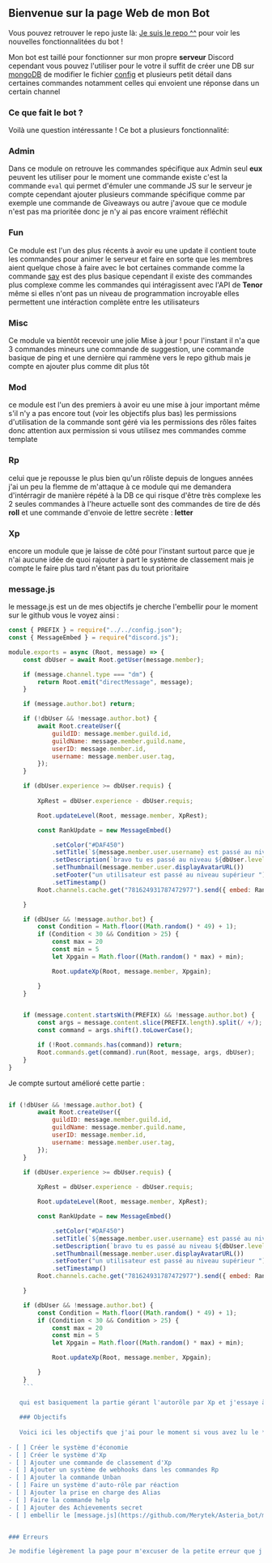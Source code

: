 ## Bienvenue sur la page Web de mon Bot

Vous pouvez retrouver le repo juste là: [Je suis le repo ^^](https://github.com/Merytek/Asteria_bot) pour voir les nouvelles fonctionnalitées du bot !

Mon bot est taillé pour fonctionner sur mon propre **serveur** Discord cependant vous pouvez l'utiliser pour le votre il suffit de créer une DB sur [mongoDB](https://www.mongodb.com/) de modifier le fichier [config](https://github.com/Merytek/Asteria_bot/main/tree/config.json) et plusieurs petit détail dans certaines commandes notamment celles qui envoient une réponse dans un certain channel 

### Ce que fait le bot ?

Voilà une question intéressante ! Ce bot a plusieurs fonctionnalité: 

### Admin

Dans ce module on retrouve les commandes spécifique aux Admin seul **eux** peuvent les utiliser pour le moment une commande existe c'est la commande `eval` qui permet d'émuler une commande JS sur le serveur je compte cependant ajouter plusieurs commande spécifique comme par exemple une commande de Giveaways ou autre j'avoue que ce module n'est pas ma prioritée donc je n'y ai pas encore vraiment réfléchit 

### Fun

Ce module est l'un des plus récents à avoir eu une update il contient toute les commandes pour animer le serveur et faire en sorte que les membres aient quelque chose à faire avec le bot certaines commande comme la commande [say]("https://github.com/Merytek/Asteria_bot/main/tree/command/Fun/say.js) est des plus basique cependant il existe des commandes plus complexe comme les commandes qui intéragissent avec l'API de **Tenor** même si elles n'ont pas un niveau de programmation incroyable elles permettent une intéraction complète entre les utilisateurs 

### Misc 

Ce module va bientôt recevoir une jolie Mise à jour ! pour l'instant il n'a que 3 commandes mineurs une commande de suggestion, une commande basique de ping et une dernière qui rammène vers le repo github mais je compte en ajouter plus comme dit plus tôt

### Mod

ce module est l'un des premiers à avoir eu une mise à jour important même s'il n'y a pas encore tout (voir les objectifs plus bas) les permissions d'utilisation de la commande sont géré via les permissions des rôles faites donc attention aux permission si vous utilisez mes commandes comme template 

### Rp

celui que je repousse le plus bien qu'un rôliste depuis de longues années j'ai un peu la flemme de m'attaque à ce module qui me demandera d'intérragir de manière répété à la DB ce qui risque d'être très complexe les 2 seules commandes à l'heure actuelle sont des commandes de tire de dés **roll** et une commande d'envoie de lettre secrète : **letter**

### Xp

encore un module que je laisse de côté pour l'instant surtout parce que je n'ai aucune idée de quoi rajouter à part le système de classement mais je compte le faire plus tard n'étant pas du tout prioritaire

### message.js

le message.js est un de mes objectifs je cherche l'embellir pour le moment sur le github vous le voyez ainsi :

```javascript
const { PREFIX } = require("../../config.json");
const { MessageEmbed } = require("discord.js");

module.exports = async (Root, message) => {
    const dbUser = await Root.getUser(message.member);

    if (message.channel.type === "dm") {
        return Root.emit("directMessage", message);
    }

    if (message.author.bot) return;

    if (!dbUser && !message.author.bot) {
        await Root.createUser({
            guildID: message.member.guild.id,
            guildName: message.member.guild.name,
            userID: message.member.id,
            username: message.member.user.tag,
        });
    }

    if (dbUser.experience >= dbUser.requis) {
                
        XpRest = dbUser.experience - dbUser.requis;

        Root.updateLevel(Root, message.member, XpRest);

        const RankUpdate = new MessageEmbed()

            .setColor("#DAF450")
            .setTitle(`${message.member.user.username} est passé au niveau supérieur`)
            .setDescription(`bravo tu es passé au niveau ${dbUser.level + 1}`)
            .setThumbnail(message.member.user.displayAvatarURL())
            .setFooter("un utilisateur est passé au niveau supérieur ")
            .setTimestamp()
        Root.channels.cache.get("781624931787472977").send({ embed: RankUpdate })

    }

    if (dbUser && !message.author.bot) {
        const Condition = Math.floor((Math.random() * 49) + 1);
        if (Condition < 30 && Condition > 25) {
            const max = 20
            const min = 5
            let Xpgain = Math.floor((Math.random() * max) + min);

            Root.updateXp(Root, message.member, Xpgain);

        }
    }


    if (message.content.startsWith(PREFIX) && !message.author.bot) {
        const args = message.content.slice(PREFIX.length).split(/ +/);
        const command = args.shift().toLowerCase();

        if (!Root.commands.has(command)) return;
        Root.commands.get(command).run(Root, message, args, dbUser);
    }
}
```

Je compte surtout amélioré cette partie : 

```javascript

if (!dbUser && !message.author.bot) {
        await Root.createUser({
            guildID: message.member.guild.id,
            guildName: message.member.guild.name,
            userID: message.member.id,
            username: message.member.user.tag,
        });
    }

    if (dbUser.experience >= dbUser.requis) {
                
        XpRest = dbUser.experience - dbUser.requis;

        Root.updateLevel(Root, message.member, XpRest);

        const RankUpdate = new MessageEmbed()

            .setColor("#DAF450")
            .setTitle(`${message.member.user.username} est passé au niveau supérieur`)
            .setDescription(`bravo tu es passé au niveau ${dbUser.level + 1}`)
            .setThumbnail(message.member.user.displayAvatarURL())
            .setFooter("un utilisateur est passé au niveau supérieur ")
            .setTimestamp()
        Root.channels.cache.get("781624931787472977").send({ embed: RankUpdate })

    }

    if (dbUser && !message.author.bot) {
        const Condition = Math.floor((Math.random() * 49) + 1);
        if (Condition < 30 && Condition > 25) {
            const max = 20
            const min = 5
            let Xpgain = Math.floor((Math.random() * max) + min);

            Root.updateXp(Root, message.member, Xpgain);

        }
    }
    ```
  
   qui est basiquement la partie gérant l'autorôle par Xp et j'essaye à tout prix de ne pas mettre une tour de `if`
   
   ### Objectifs
   
   Voici ici les objectifs que j'ai pour le moment si vous avez lu le **README** alors vous les avez déjà vu 
   
- [ ] Créer le système d'économie
- [ ] Créer le système d'Xp
- [ ] Ajouter une commande de classement d'Xp
- [ ] Ajouter un système de webhooks dans les commandes Rp
- [ ] Ajouter la commande Unban
- [ ] Faire un système d'auto-rôle par réaction
- [ ] Ajouter la prise en charge des Alias
- [ ] Faire la commande help
- [ ] Ajouter des Achievements secret
- [ ] embellir le [message.js](https://github.com/Merytek/Asteria_bot/main/tree/event/client/message.js)


### Erreurs

Je modifie légèrement la page pour m'excuser de la petite erreur que j'ai faites je me suis rendu compte il y a peu que je me suis emmêlé les pinceaux entre les version 0.6.0 et 0.7.0 quand j'ai retranscrit les versions j'ai normalement tout corrigé et ça ne se reprdouira plus
